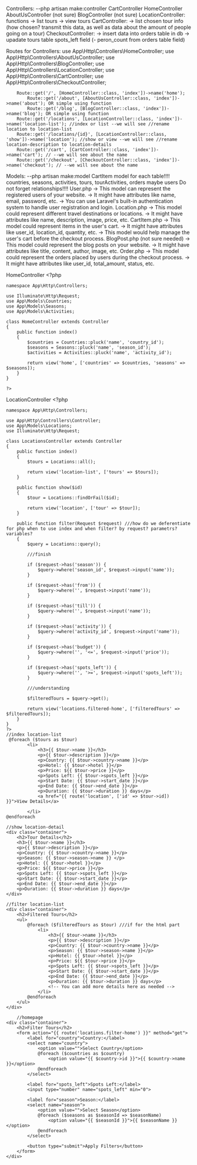 Controllers: --php artisan make:controller CartController
    HomeController
    AboutUsController (not sure)
    BlogController (not sure)
    LocationController: functions 
                                -> list tours
                                -> view tours
    CartController: 
                    -> list chosen tour info (how chosen? transmit this data, as well as data about the amount of people going on a tour)
    CheckoutController:
                        -> insert data into orders table in db
                        -> upadate tours table spots_left field (- peron_count from orders table field)



Routes for Controllers:
    use App\Http\Controllers\HomeController;
    use App\Http\Controllers\AboutUsController;
    use App\Http\Controllers\BlogController;
    use App\Http\Controllers\LocationController;
    use App\Http\Controllers\CartController;
    use App\Http\Controllers\CheckoutController;

        Route::get('/', [HomeController::class, 'index'])->name('home');
            Route::get('/about', [AboutUsController::class, 'index'])->name('about'); OR simple using function
            Route::get('/blog', [BlogController::class, 'index'])->name('blog'); OR simple using function
        Route::get('/locations', [LocationController::class, 'index'])->name('location-list'); //index or list --we will see //rename location to location-list
        Route::get('/locations/{id}', [LocationController::class, 'show'])->name('location'); //show or view --we will see //rename location-description to location-details
        Route::get('/cart', [CartController::class, 'index'])->name('cart'); // --we will see about the name
        Route::get('/checkout', [CheckoutController::class, 'index'])->name('checkout'); // --we will see about the name



Models: --php artisan make:model CartItem
model for each table!!!!
countries, seasons, activities, tours, tourActivities, orders
maybe users
Do not forget relationships!!!!
    User.php
        -> This model can represent the registered users of your website.
        -> It might have attributes like name, email, password, etc.
        -> You can use Laravel's built-in authentication system to handle user registration and login.
    Location.php
        -> This model could represent different travel destinations or locations.
        -> It might have attributes like name, description, image, price, etc.
    CartItem.php
        -> This model could represent items in the user's cart.
        -> It might have attributes like user_id, location_id, quantity, etc.
        -> This model would help manage the user's cart before the checkout process.
    BlogPost.php (not sure needed)
        -> This model could represent the blog posts on your website.
        -> It might have attributes like title, content, author, image, etc.
    Order.php
        -> This model could represent the orders placed by users during the checkout process.
        -> It might have attributes like user_id, total_amount, status, etc.


HomeController
    <?php 
    
    namespace App\Http\Controllers;

    use Illuminate\Http\Request;
    use App\Models\Countries;
    use App\Models\Seasons;
    use App\Models\Activities;

    class HomeController extends Controller
    {
        public function index()
        {
            $countries = Countries::pluck('name', 'country_id');
            $seasons = Seasons::pluck('name', 'season_id');
            $activities = Activities::pluck('name', 'activity_id');

            return view('home', ['countries' => $countries, 'seasons' => $seasons]);
        }
    }
    
    ?>


LocationController
    <?php
 
    namespace App\Http\Controllers;
 
    use App\Http\Controllers\Controller;
    use App\Models\Locations;
    use Illuminate\Http\Request;

    class LocationsController extends Controller
    {
        public function index()
        {
            $tours = Locations::all();

            return view('location-list', ['tours' => $tours]);
        }

        public function show($id) 
        {
            $tour = Locations::findOrFail($id);

            return view('location', ['tour' => $tour]);
        }

        public function filter(Request $request) ///how do we deferentiate for php when to use index and when filter? by request? parametrs? variables?
        {
            $query = Locations::query();

            ///finish

            if ($request->has('season')) {
                $query->where('season_id', $request->input('name'));
            }

            if ($request->has('from')) {
                $query->where('', $request->input('name'));
            }

            if ($request->has('till')) {
                $query->where('', $request->input('name'));
            }

            if ($request->has('activity')) {
                $query->where('activity_id', $request->input('name'));
            }

            if ($request->has('budget')) {
                $query->where('', '<=', $request->input('price'));
            }

            if ($request->has('spots_left')) {
                $query->where('', '>=', $request->input('spots_left'));
            }

            ///understanding

            $filteredTours = $query->get();

            return view('locations.filtered-home', ['filteredTours' => $filteredTours]);
        }
    }
    ?>
    //index location-list
     @foreach ($tours as $tour)
            <li>
                <h3>{{ $tour->name }}</h3>
                <p>{{ $tour->description }}</p>
                <p>Country: {{ $tour->country->name }}</p>
                <p>Hotel: {{ $tour->hotel }}</p>
                <p>Price: ${{ $tour->price }}</p>
                <p>Spots Left: {{ $tour->spots_left }}</p>
                <p>Start Date: {{ $tour->start_date }}</p>
                <p>End Date: {{ $tour->end_date }}</p>
                <p>Duration: {{ $tour->duration }} days</p>
                <a href="{{ route('location', ['id' => $tour->id]) }}">View Details</a>

            </li>
    @endforeach

    //show location-detail
    <div class="container">
        <h2>Tour Details</h2>
        <h3>{{ $tour->name }}</h3>
        <p>{{ $tour->description }}</p>
        <p>Country: {{ $tour->country->name }}</p>
        <p>Season: {{ $tour->season->name }} </p>
        <p>Hotel: {{ $tour->hotel }}</p>
        <p>Price: ${{ $tour->price }}</p>
        <p>Spots Left: {{ $tour->spots_left }}</p>
        <p>Start Date: {{ $tour->start_date }}</p>
        <p>End Date: {{ $tour->end_date }}</p>
        <p>Duration: {{ $tour->duration }} days</p>
    </div>

    //filter location-list
    <div class="container">
        <h2>Filtered Tours</h2>
        <ul>
            @foreach ($filteredTours as $tour) ///if for the html part
                <li>
                    <h3>{{ $tour->name }}</h3>
                    <p>{{ $tour->description }}</p>
                    <p>Country: {{ $tour->country->name }}</p>
                    <p>Season: {{ $tour->season->name }}</p>
                    <p>Hotel: {{ $tour->hotel }}</p>
                    <p>Price: ${{ $tour->price }}</p>
                    <p>Spots Left: {{ $tour->spots_left }}</p>
                    <p>Start Date: {{ $tour->start_date }}</p>
                    <p>End Date: {{ $tour->end_date }}</p>
                    <p>Duration: {{ $tour->duration }} days</p>
                    <!-- You can add more details here as needed -->
                </li>
            @endforeach
        </ul>
    </div>

        //homepage
    <div class="container">
        <h2>Filter Tours</h2>
        <form action="{{ route('locations.filter-home') }}" method="get">
            <label for="country">Country:</label>
            <select name="country">
                <option value="">Select Country</option>
                @foreach ($countries as $country)
                    <option value="{{ $country->id }}">{{ $country->name }}</option>
                @endforeach
            </select>

            <label for="spots_left">Spots Left:</label>
            <input type="number" name="spots_left" min="0">

            <label for="season">Season:</label>
            <select name="season">
                <option value="">Select Season</option>
                @foreach ($seasons as $seasonId => $seasonName)
                    <option value="{{ $seasonId }}">{{ $seasonName }}</option>
                @endforeach
            </select>

            <button type="submit">Apply Filters</button>
        </form>
    </div>

